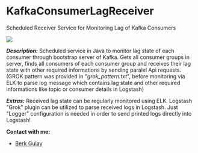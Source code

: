 # KafkaConsumerLagReceiver
Scheduled Receiver Service for Monitoring Lag of Kafka Consumers

![](https://cdn1.imggmi.com/uploads/2019/2/25/c76118c1d6a82413527a9d444d5d80f2-full.jpg)


**_Description:_** Scheduled service in Java to monitor lag state of each consumer through bootstrap server of Kafka. Gets all consumer groups in server, finds all consumers of each consumer group and receives their lag state with other required informations by sending paralel Api requests. (GROK pattern was provided in "_grok_pattern.txt_", before monitoring via ELK to parse log message which contains lag state and other required informations like topic or consumer details in Logstash)

**_Extras:_** Received lag state can be regularly monitored using ELK. Logstash "Grok" plugin can be utilized to parse received logs in Logstash. Just "Logger" configuration is needed in order to send printed logs directly into Logstash!

**Contact with me:** 
- [Berk Gulay](https://www.linkedin.com/in/berk-gulay97/)
